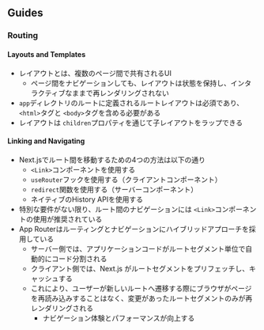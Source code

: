 ## Guides
### Routing
#### Layouts and Templates
- レイアウトとは、複数のページ間で共有されるUI
	- ページ間をナビゲーションしても、レイアウトは状態を保持し、インタラクティブなままで再レンダリングされない
- `app`ディレクトリのルートに定義されるルートレイアウトは必須であり、 `<html>`タグと `<body>`タグを含める必要がある
- レイアウトは `children`プロパティを通じて子レイアウトをラップできる

#### Linking and Navigating
- Next.jsでルート間を移動するための4つの方法は以下の通り
	- `<Link>`コンポーネントを使用する
	- `useRouter`フックを使用する（クライアントコンポーネント）
	- `redirect`関数を使用する（サーバーコンポーネント）
	- ネイティブのHistory APIを使用する
- 特別な要件がない限り、ルート間のナビゲーションには `<Link>`コンポーネントの使用が推奨されている
- App Routerはルーティングとナビゲーションにハイブリッドアプローチを採用している
	- サーバー側では、アプリケーションコードがルートセグメント単位で自動的にコード分割される
	- クライアント側では、Next.js がルートセグメントをプリフェッチし、キャッシュする
	- これにより、ユーザーが新しいルートへ遷移する際にブラウザがページを再読み込みすることはなく、変更があったルートセグメントのみが再レンダリングされる
		- ナビゲーション体験とパフォーマンスが向上する